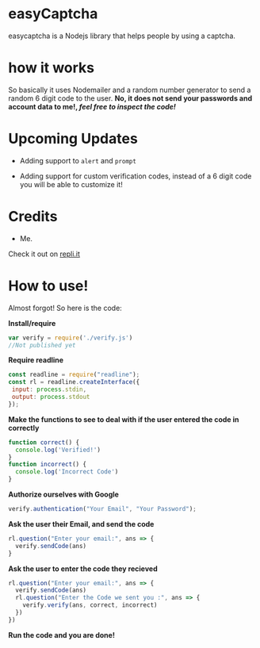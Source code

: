 # easyCaptcha
easycaptcha is a Nodejs library that helps people by using a captcha.

# how it works
So basically it uses Nodemailer and a random number generator to send a random 6 digit code to the user. **No, it does not send your passwords and account data to me!, *feel free to inspect the code!***

# Upcoming Updates
- Adding support to `alert` and `prompt`

- Adding support for custom verification codes, instead of a 6 digit code you will be able to customize it!

# Credits
- Me.

Check it out on [repli.it](https://repl.it/@Squirrel777/Captcha#index.js)


# How to use!
Almost forgot! So here is the code:

**Install/require**
```js
var verify = require('./verify.js') 
//Not published yet
```
**Require readline**
 ```js
 const readline = require("readline");
const rl = readline.createInterface({
  input: process.stdin,
  output: process.stdout
});
```
**Make the functions to see to deal with if the user entered the code in correctly**
```js
function correct() {
  console.log('Verified!')
}
function incorrect() {
  console.log('Incorrect Code')
}
```
**Authorize ourselves with Google**
```js
verify.authentication("Your Email", "Your Password");
```
**Ask the user their Email, and send the code**
```js
rl.question("Enter your email:", ans => {
  verify.sendCode(ans)
}
```
**Ask the user to enter the code they recieved**
```js
rl.question("Enter your email:", ans => {
  verify.sendCode(ans)
  rl.question("Enter the Code we sent you :", ans => {
    verify.verify(ans, correct, incorrect)
  })
})
```
**Run the code and you are done!**
